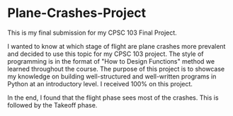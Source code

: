 # Plane-Crashes-Project

This is my final submission for my CPSC 103 Final Project.

I wanted to know at which stage of flight are plane crashes more prevalent and decided to use this topic for my CPSC 103 project. The style of programming is in the format of "How to Design Functions" method we learned throughout the course. The purpose of this project is to showcase my knowledge on building well-structured and well-written programs in Python at an introductory level. I received 100% on this project.



In the end, I found that the flight phase sees most of the crashes. This is followed by the Takeoff phase.
